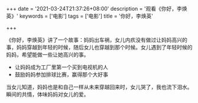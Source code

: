 +++
date = '2021-03-24T21:37:26+08:00'
description = '观看《你好，李焕英》'
keywords = ['电影']
tags = ['电影']
title = '你好，李焕英'

+++

《你好，李焕英》讲了一个故事：妈妈出车祸，女儿内疚没有做过让妈妈高兴的事，妈妈穿越到年轻的时候，随后女儿也穿越到那个时候。女儿遇到了年轻时候的妈妈，希望能做一些让她高兴的事。

- 让妈妈成为工厂里第一个买到电视机的人
- 鼓励妈妈参加排球比赛，赢得那个大好事

当女儿知道，妈妈也是和自己一样从未来穿越回来时，女儿哭了，我也流下泪水。瞬间的共情，体味妈妈对女儿的爱。

